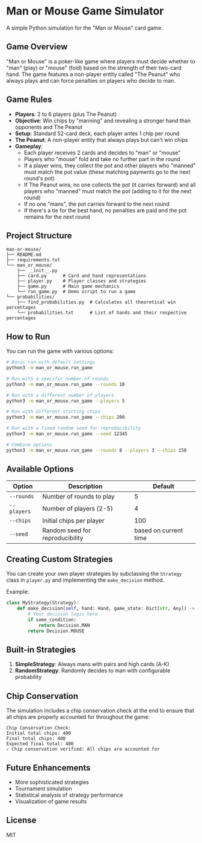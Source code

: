 # Man or Mouse Game Simulator

A simple Python simulation for the "Man or Mouse" card game.

## Game Overview

"Man or Mouse" is a poker-like game where players must decide whether to "man" (play) or "mouse" (fold) based on the strength of their two-card hand. The game features a non-player entity called "The Peanut" who always plays and can force penalties on players who decide to man.

## Game Rules

- **Players**: 2 to 6 players (plus The Peanut)
- **Objective**: Win chips by "manning" and revealing a stronger hand than opponents and The Peanut
- **Setup**: Standard 52-card deck, each player antes 1 chip per round
- **The Peanut**: A non-player entity that always plays but can't win chips
- **Gameplay**: 
  - Each player receives 2 cards and decides to "man" or "mouse"
  - Players who "mouse" fold and take no further part in the round
  - If a player wins, they collect the pot and other players who "manned" must match the pot value (these matching payments go to the next round's pot)
  - If The Peanut wins, no one collects the pot (it carries forward) and all players who "manned" must match the pot (adding to it for the next round)
  - If no one "mans", the pot carries forward to the next round
  - If there's a tie for the best hand, no penalties are paid and the pot remains for the next round

## Project Structure

```
man-or-mouse/
├── README.md
├── requirements.txt
└── man_or_mouse/
    ├── __init__.py
    ├── card.py      # Card and hand representations
    ├── player.py    # Player classes and strategies
    ├── game.py      # Main game mechanics
    └── run_game.py  # Demo script to run a game
└── probabilities/
    ├── find_probabilities.py  # Calculates all theoretical win percentages
    └── probabilities.txt      # List of hands and their respective percentages
```

## How to Run

You can run the game with various options:

```bash
# Basic run with default settings
python3 -m man_or_mouse.run_game

# Run with a specific number of rounds
python3 -m man_or_mouse.run_game --rounds 10

# Run with a different number of players
python3 -m man_or_mouse.run_game --players 5

# Run with different starting chips
python3 -m man_or_mouse.run_game --chips 200

# Run with a fixed random seed for reproducibility
python3 -m man_or_mouse.run_game --seed 12345

# Combine options
python3 -m man_or_mouse.run_game --rounds 8 --players 3 --chips 150
```

## Available Options

| Option | Description | Default |
|--------|-------------|---------|
| `--rounds` | Number of rounds to play | 5 |
| `--players` | Number of players (2-5) | 4 |
| `--chips` | Initial chips per player | 100 |
| `--seed` | Random seed for reproducibility | based on current time |

## Creating Custom Strategies

You can create your own player strategies by subclassing the `Strategy` class in `player.py` and implementing the `make_decision` method.

Example:

```python
class MyStrategy(Strategy):
    def make_decision(self, hand: Hand, game_state: Dict[str, Any]) -> Decision:
        # Your decision logic here
        if some_condition:
            return Decision.MAN
        return Decision.MOUSE
```

## Built-in Strategies

1. **SimpleStrategy**: Always mans with pairs and high cards (A-K)
2. **RandomStrategy**: Randomly decides to man with configurable probability

## Chip Conservation

The simulation includes a chip conservation check at the end to ensure that all chips are properly accounted for throughout the game:

```
Chip Conservation Check:
Initial total chips: 400
Final total chips: 400
Expected final total: 400
✓ Chip conservation verified: All chips are accounted for
```

## Future Enhancements

- More sophisticated strategies
- Tournament simulation
- Statistical analysis of strategy performance
- Visualization of game results

## License

MIT